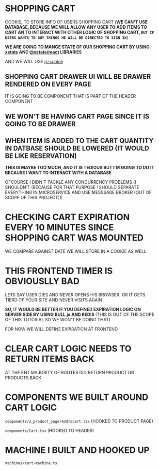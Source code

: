 # SHOPPING CART

COOKIE, TO STORE INFO OF USERS SHOPPING CART (**WE CAN'T USE DATABASE, BECAUSE WE WILL ALLOW ANY USER TO ADD ITEMS TO CART AN TO INTERACT WITH OTHER LOGIC OF SHOPPING CART, `BUT IF USERS WANTS TO BUY THINGS HE WILL BE DIRECTED TO SIGN IN`**)

**WE ARE GOING TO MANGE STATE OF OUR SHOPPING CART BY USING [xstate](https://www.npmjs.com/package/xstate) AND [@xstate/react](https://www.npmjs.com/package/@xstate/react) LIBRARIES**

AND WE WILL USE [js-cookie](https://www.npmjs.com/package/js-cookie)

## SHOPPING CART DRAWER UI WILL BE DRAWER RENDERED ON EVERY PAGE

IT IS GOING TO BE COMPONENT THAT IS PART OF THE HEADER COMPONENT

## WE WON'T BE HAVING CART PAGE SINCE IT IS GOING TO BE DRAWER

## WHEN ITEM IS ADDED TO THE CART QUANTITY IN DATBASE SHOULD BE LOWERED (IT WOULD BE LIKE RESERVATION)

**THIS IS MAYBE TOO MUCH, AND IT IS TEDIOUS BUT I'M GOING TO DO IT BECAUSE I WANT TO INTERACT WITH A DATABASE**

OFCOURSE I DIDN'T TACKLE ANY CONCURRENCY PROBLEMS (I SHOULDN'T (BECAUSE FOR THAT PURPOSE I SHOULD SEPARATE EVERYTHING IN MICROSERVICE AND USE MESSSAGE BROKER (OUT OF SCOPE OF THIS PROJECT)))

# CHECKING CART EXPIRATION EVERY 10 MINUTES SINCE SHOPPING CART WAS MOUNTED

WE COMPARE AGAINST DATE WE WILL STORE IN A COOKIE AS WELL

# THIS FRONTEND TIMER IS OBVIOUSLLY BAD

LETS SAY USER DIES AND NEVER OPENS HIS BROWSER, OR IT GETS TIERD OF YOUR SITE AND NEVER VISITS AGAIN

**SO, IT WOULD BE BETTER IF YOU DEFINED EXPIRATION LOGIC ON SERVER SIDE BY USING BULL.js AND REDIS** (THIS IS OUT OF THE SCOPE OF THIS TUTORIAL SO WE WON'T BE DOING THAT)

FOR NOW WE WILL DEFINE EXPIRATION AT FRONTEND

# CLEAR CART LOGIC NEEDS TO RETURN ITEMS BACK

AT THE ENT MAJORITY OF ROUTES DID RETURN PRODUCT OR PRODUCTS BACK

# COMPONENTS WE BUILT AROUND CART LOGIC

`components/2_product_page/AddToCart.tsx` (HOOKED TO PRODUCT PAGE)

`components/Cart.tsx` (HOOKED TO HEADER)

# MACHINE I BUILT AND HOOKED UP

`machines/cart-machine.ts`
